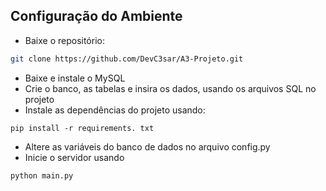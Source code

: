 ## Configuração do Ambiente
- Baixe o repositório:
```bash
git clone https://github.com/DevC3sar/A3-Projeto.git
```
- Baixe e instale o MySQL
- Crie o banco, as tabelas e insira os dados, usando os arquivos SQL no projeto
- Instale as dependências do projeto usando:
```
pip install -r requirements. txt
```
- Altere as variáveis do banco de dados no arquivo config.py
- Inicie o servidor usando
```
python main.py
```
